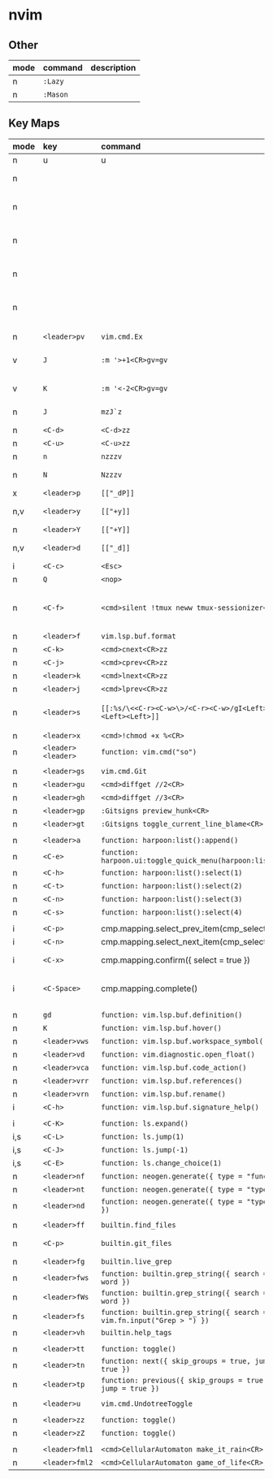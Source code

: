 # nvim

## Other

| mode | command  | description |
| :--- | :------- | :---------- |
| n    | `:Lazy`  |             |
| n    | `:Mason` |             |

## Key Maps

| mode | key                | command                                                               | topic     | description                    |
| :--- | :----------------- | :-------------------------------------------------------------------- | :-------- | :----------------------------- |
| n    | u                  | u                                                                     |           | revert/undo                    |
| n    | <C-6>              | <C-6>                                                                 |           | jump back prev open            |
| n    | <C-w><C-h>         | <C-w><C-h>                                                            |           | move focus left windows        |
| n    | <C-w><C-l>         | <C-w><C-l>                                                            |           | move focus right windows       |
| n    | <C-w><C-j>         | <C-w><C-j>                                                            |           | move focus lower windows       |
| n    | <C-w><C-k>         | <C-w><C-k>                                                            |           | move focus upper windows       |
|      |                    |                                                                       |           |                                |
|      |                    |                                                                       |           |                                |
| n    | `<leader>pv`       | `vim.cmd.Ex`                                                          | basic     | exit file                      |
| v    | `J`                | `:m '>+1<CR>gv=gv`                                                    | basic     | move line(s) down              |
| v    | `K`                | `:m '<-2<CR>gv=gv`                                                    | basic     | move line(s) up                |
| n    | `J`                | ``mzJ`z``                                                             | basic     | remove line below              |
| n    | `<C-d>`            | `<C-d>zz`                                                             | basic     |                                |
| n    | `<C-u>`            | `<C-u>zz`                                                             | basic     |                                |
| n    | `n`                | `nzzzv`                                                               | basic     | search next                    |
| n    | `N`                | `Nzzzv`                                                               | basic     | search prev                    |
| x    | `<leader>p`        | `[["_dP]]`                                                            | basic     |                                |
| n,v  | `<leader>y`        | `[["+y]]`                                                             | basic     | copy selected                  |
| n    | `<leader>Y`        | `[["+Y]]`                                                             | basic     | copy line                      |
| n,v  | `<leader>d`        | `[["_d]]`                                                             | basic     | delete selected                |
| i    | `<C-c>`            | `<Esc>`                                                               | basic     |                                |
| n    | `Q`                | `<nop>`                                                               | basic     |                                |
| n    | `<C-f>`            | `<cmd>silent !tmux neww tmux-sessionizer<CR>`                         | basic     | new session by script with fzf |
| n    | `<leader>f`        | `vim.lsp.buf.format`                                                  | basic     |                                |
| n    | `<C-k>`            | `<cmd>cnext<CR>zz`                                                    | basic     |                                |
| n    | `<C-j>`            | `<cmd>cprev<CR>zz`                                                    | basic     |                                |
| n    | `<leader>k`        | `<cmd>lnext<CR>zz`                                                    | basic     |                                |
| n    | `<leader>j`        | `<cmd>lprev<CR>zz`                                                    | basic     |                                |
| n    | `<leader>s`        | `[[:%s/\<<C-r><C-w>\>/<C-r><C-w>/gI<Left><Left><Left>]]`              | basic     | replace by regex search        |
| n    | `<leader>x`        | `<cmd>!chmod +x %<CR>`                                                | basic     |                                |
| n    | `<leader><leader>` | `function: vim.cmd("so")`                                             | basic     |                                |
|      |                    |                                                                       |           |                                |
| n    | `<leader>gs`       | `vim.cmd.Git`                                                         | git       |                                |
| n    | `<leader>gu`       | `<cmd>diffget //2<CR>`                                                | git       |                                |
| n    | `<leader>gh`       | `<cmd>diffget //3<CR>`                                                | git       |                                |
| n    | `<leader>gp`       | `:Gitsigns preview_hunk<CR>`                                          | git       |                                |
| n    | `<leader>gt`       | `:Gitsigns toggle_current_line_blame<CR>`                             | git       |                                |
|      |                    |                                                                       |           |                                |
| n    | `<leader>a`        | `function: harpoon:list():append()`                                   | harpoon   |                                |
| n    | `<C-e>`            | `function: harpoon.ui:toggle_quick_menu(harpoon:list())`              | harpoon   |                                |
| n    | `<C-h>`            | `function: harpoon:list():select(1)`                                  | harpoon   |                                |
| n    | `<C-t>`            | `function: harpoon:list():select(2)`                                  | harpoon   |                                |
| n    | `<C-n>`            | `function: harpoon:list():select(3)`                                  | harpoon   |                                |
| n    | `<C-s>`            | `function: harpoon:list():select(4)`                                  | harpoon   |                                |
|      |                    |                                                                       |           |                                |
| i    | `<C-p>`            | cmp.mapping.select_prev_item(cmp_select)                              | lsp       |                                |
| i    | `<C-n>`            | cmp.mapping.select_next_item(cmp_select)                              | lsp       |                                |
| i    | `<C-x>`            | cmp.mapping.confirm({ select = true })                                | lsp       | confirm selection              |
| i    | `<C-Space>`        | cmp.mapping.complete()                                                | lsp       | open completion box            |
|      |                    |                                                                       |           |                                |
| n    | `gd`               | `function: vim.lsp.buf.definition()`                                  | lsp       |                                |
| n    | `K`                | `function: vim.lsp.buf.hover()`                                       | lsp       |                                |
| n    | `<leader>vws`      | `function: vim.lsp.buf.workspace_symbol()`                            | lsp       |                                |
| n    | `<leader>vd`       | `function: vim.diagnostic.open_float()`                               | lsp       |                                |
| n    | `<leader>vca`      | `function: vim.lsp.buf.code_action()`                                 | lsp       |                                |
| n    | `<leader>vrr`      | `function: vim.lsp.buf.references()`                                  | lsp       |                                |
| n    | `<leader>vrn`      | `function: vim.lsp.buf.rename()`                                      | lsp       |                                |
| i    | `<C-h>`            | `function: vim.lsp.buf.signature_help()`                              | lsp       |                                |
|      |                    |                                                                       |           |                                |
| i    | `<C-K>`            | `function: ls.expand()`                                               | snippets  |                                |
| i,s  | `<C-L>`            | `function: ls.jump(1)`                                                | snippets  |                                |
| i,s  | `<C-J>`            | `function: ls.jump(-1)`                                               | snippets  |                                |
| i,s  | `<C-E>`            | `function: ls.change_choice(1)`                                       | snippets  |                                |
| n    | `<leader>nf`       | `function: neogen.generate({ type = "func" })`                        | snippets  |                                |
| n    | `<leader>nt`       | `function: neogen.generate({ type = "type" })`                        | snippets  |                                |
| n    | `<leader>nd`       | `function: neogen.generate({ type = "typedef" })`                     | snippets  |                                |
|      |                    |                                                                       |           |                                |
| n    | `<leader>ff`       | `builtin.find_files`                                                  | telescope | find in files                  |
| n    | `<C-p>`            | `builtin.git_files`                                                   | telescope | find in git files              |
| n    | `<leader>fg`       | `builtin.live_grep`                                                   | telescope |                                |
| n    | `<leader>fws`      | `function: builtin.grep_string({ search = word })`                    | telescope |                                |
| n    | `<leader>fWs`      | `function: builtin.grep_string({ search = word })`                    | telescope |                                |
| n    | `<leader>fs`       | `function: builtin.grep_string({ search = vim.fn.input("Grep > ") })` | telescope |                                |
| n    | `<leader>vh`       | `builtin.help_tags`                                                   | telescope |                                |
|      |                    |                                                                       |           |                                |
| n    | `<leader>tt`       | `function: toggle()`                                                  | trouble   |                                |
| n    | `<leader>tn`       | `function: next({ skip_groups = true, jump = true })`                 | trouble   |                                |
| n    | `<leader>tp`       | `function: previous({ skip_groups = true, jump = true })`             | trouble   |                                |
|      |                    |                                                                       |           |                                |
| n    | `<leader>u`        | `vim.cmd.UndotreeToggle`                                              | undotree  |                                |
|      |                    |                                                                       |           |                                |
| n    | `<leader>zz`       | `function: toggle()`                                                  | zenmode   |                                |
| n    | `<leader>zZ`       | `function: toggle()`                                                  | zenmode   |                                |
|      |                    |                                                                       |           |                                |
| n    | `<leader>fml1`     | `<cmd>CellularAutomaton make_it_rain<CR>`                             | fun       |                                |
| n    | `<leader>fml2`     | `<cmd>CellularAutomaton game_of_life<CR>`                             | fun       |                                |
